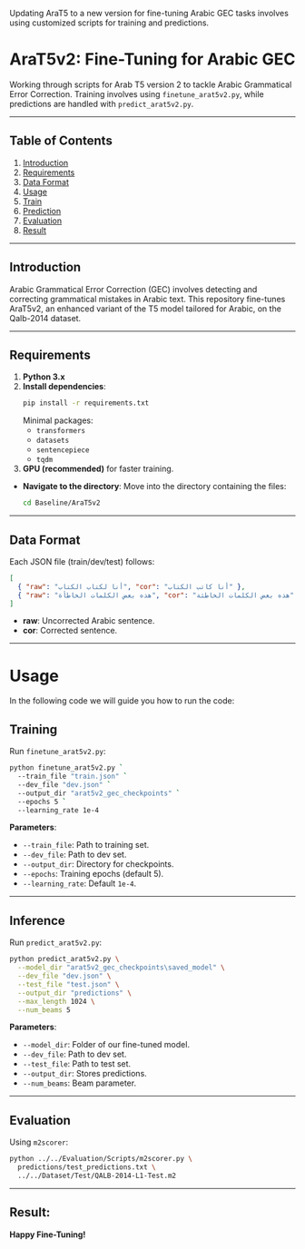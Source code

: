 Updating AraT5 to a new version for fine-tuning Arabic GEC tasks involves using customized scripts for training and predictions.
# AraT5v2: Fine-Tuning for Arabic GEC
Working through scripts for Arab T5 version 2 to tackle Arabic Grammatical Error Correction. Training involves using `finetune_arat5v2.py`, while predictions are handled with `predict_arat5v2.py`.

---

## Table of Contents
1. [Introduction](#introduction)
2. [Requirements](#requirements)
3. [Data Format](#data-format)
4. [Usage](#usage)
5. [Train](#training)
6. [Prediction](#prediction)
7. [Evaluation](#evaluation)
8. [Result](#result)

---

## Introduction

Arabic Grammatical Error Correction (GEC) involves detecting and correcting grammatical mistakes in Arabic text. This repository fine-tunes AraT5v2, an enhanced variant of the T5 model tailored for Arabic, on the Qalb-2014 dataset.

---

## Requirements

1. **Python 3.x**
2. **Install dependencies**:
   ```bash
   pip install -r requirements.txt
   ```
   Minimal packages:
   - `transformers`
   - `datasets`
   - `sentencepiece`
   - `tqdm`
3. **GPU (recommended)** for faster training.
- **Navigate to the directory**: Move into the directory containing the files:
  ```bash
  cd Baseline/AraT5v2
   ```
---

## Data Format

Each JSON file (train/dev/test) follows:
```json
[
  { "raw": "أنا لكتاب الكتاب", "cor": "أنا كاتب الكتاب" },
  { "raw": "هذه بعض الكلمات الخاطأة", "cor": "هذه بعض الكلمات الخاطئة" }
]
```
- **raw**: Uncorrected Arabic sentence.
- **cor**: Corrected sentence.

---
# Usage
In the following code we will guide you how to run the code:
## Training

Run `finetune_arat5v2.py`:
```bash
python finetune_arat5v2.py `
  --train_file "train.json" `
  --dev_file "dev.json" `
  --output_dir "arat5v2_gec_checkpoints" `
  --epochs 5 `
  --learning_rate 1e-4
```

**Parameters**:
- `--train_file`: Path to training set.
- `--dev_file`: Path to dev set.
- `--output_dir`: Directory for checkpoints.
- `--epochs`: Training epochs (default 5).
- `--learning_rate`: Default `1e-4`.

---

## Inference

Run `predict_arat5v2.py`:
```bash
python predict_arat5v2.py \
  --model_dir "arat5v2_gec_checkpoints\saved_model" \
  --dev_file "dev.json" \
  --test_file "test.json" \
  --output_dir "predictions" \
  --max_length 1024 \
  --num_beams 5
```

**Parameters**:
- `--model_dir`: Folder of our fine-tuned model.
- `--dev_file`: Path to dev set.
- `--test_file`: Path to test set.
- `--output_dir`: Stores predictions.
- `--num_beams`: Beam parameter.

---

## Evaluation

Using `m2scorer`:
```bash
python ../../Evaluation/Scripts/m2scorer.py \
  predictions/test_predictions.txt \
  ../../Dataset/Test/QALB-2014-L1-Test.m2
```

---

## Result:


**Happy Fine-Tuning!**

